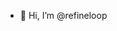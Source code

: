 - 👋 Hi, I’m @refineloop

<!---
refineloop/refineloop is a ✨ special ✨ repository because its `README.md` (this file) appears on your GitHub profile.
You can click the Preview link to take a look at your changes.
--->
